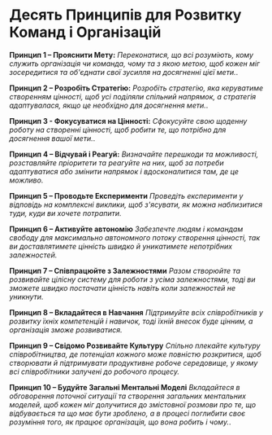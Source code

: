# Десять Принципів для Розвитку Команд і Організацій


**Принцип 1 – Прояснити Мету:** _Переконатися, що всі розуміють, кому служить організація чи команда, чому та з якою метою, щоб кожен міг зосередитися та об'єднати свої зусилля на досягненні цієї мети._.

**Принцип 2 – Розробіть Стратегію:** _Розробіть стратегію, яка керуватиме створенням цінності, щоб усі поділяли спільний напрямок, а стратегія адаптувалася, якщо це необхідно для досягнення мети._.

**Принцип 3 - Фокусуватися на Цінності:** _Сфокусуйте свою щоденну роботу на створенні цінності, щоб робити те, що потрібно для досягнення вашої мети._.

**Принцип 4 – Відчувай і Реагуй:** _Визначайте перешкоди та можливості, розставляйте пріоритети та реагуйте на них, щоб за потреби адаптуватися або змінити напрямок і вдосконалитися там, де це можливо._

**Принцип 5 – Проводьте Експерименти** _Проведіть експерименти у відповідь на комплексні виклики, щоб з'ясувати, як можна наблизитися туди, куди ви хочете потрапити._

**Принцип 6 – Активуйте автономію** _Забезпечте людям і командам свободу для максимально автономного потоку створення цінності, так ви доставлятимете цінність швидко й уникатимете непотрібних залежностей._

**Принцип 7 – Співпрацюйте з Залежностями** _Разом створюйте та розвивайте цілісну систему для роботи з усіма залежностями, тоді ви зможете швидко постачати цінність навіть коли залежностей не уникнути._

**Принцип 8 – Вкладайтеся в Навчання** _Підтримуйте всіх співробітників у розвитку їхніх компетенцій і навичок, тоді їхній внесок буде цінним, а організація зможе розвиватися._

**Принцип 9 – Свідомо Розвивайте Культуру** _Спільно плекайте культуру співробітництва, де потенціал кожного може повністю розкритися, щоб створювати й підтримувати продуктивне робоче середовище, у якому всі співробітники залучені до робочого процесу._

**Принцип 10 – Будуйте Загальні Ментальні Моделі** _Вкладайтеся в обговорення поточної ситуації та створення загальних ментальних моделей, щоб кожен міг долучитися до змістовної розмови про те, що відбувається та що має бути зроблено, а в процесі поглибити своє розуміння того, як працює організація, що вона робить і чому._.

